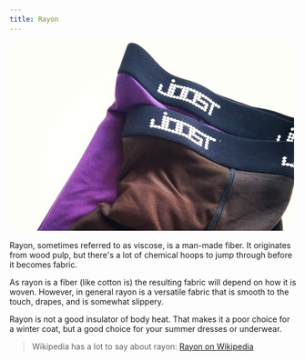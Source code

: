 ```yaml
---
title: Rayon
---
```


![I use rayon for my underwear](rayon.jpg)

Rayon, sometimes referred to as viscose, is a man-made fiber. It originates from wood pulp, but there's a lot of chemical hoops to jump through before it becomes fabric.

As rayon is a fiber (like cotton is) the resulting fabric will depend on how it is woven. However, in general rayon is a versatile fabric that is smooth to the touch, drapes, and is somewhat slippery.

Rayon is not a good insulator of body heat. That makes it a poor choice for a winter coat, but a good choice for your summer dresses or underwear.

> Wikipedia has a lot to say about rayon: [Rayon on Wikipedia](http://en.wikipedia.org/wiki/Rayon)
